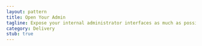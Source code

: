 ```yaml
---
layout: pattern
title: Open Your Admin
tagline: Expose your internal administrator interfaces as much as possible to the public
category: Delivery
stub: true
---
```

